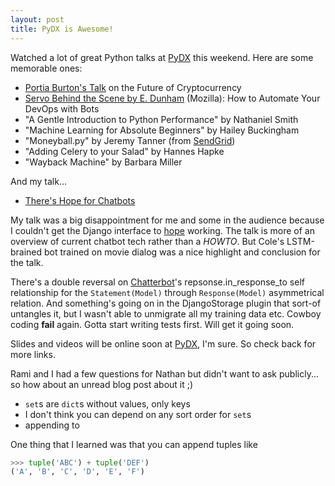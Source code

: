 ```yaml
---
layout: post
title: PyDX is Awesome!
---
```


Watched a lot of great Python talks at [PyDX](http://pydx.org) this weekend. Here are some memorable ones:

- [Portia Burton's Talk](http://lanyrd.com/2016/pydx/sfmtdw/) on the Future of Cryptocurrency
- [Servo Behind the Scene by E. Dunham](http://edunham.net/pages/talks.html) (Mozilla): How to Automate Your DevOps with Bots
- "A Gentle Introduction to Python Performance" by Nathaniel Smith
- "Machine Learning for Absolute Beginners" by Hailey Buckingham
- "Moneyball.py" by Jeremy Tanner (from [SendGrid](http://sendgrid.com/))
- "Adding Celery to your Salad" by Hannes Hapke
- "Wayback Machine" by Barbara Miller

And my talk...

- [There's Hope for Chatbots](http://totalgood.github.io/hope)

My talk was a big disappointment for me and some in the audience because I couldn't get the Django interface to [hope](http://github.com/totalgod/hope) working. The talk is more of an overview of current chatbot tech rather than a *HOWTO*. But Cole's LSTM-brained bot trained on movie dialog was a nice highlight and conclusion for the talk. 

There's a double reversal on [Chatterbot](http://github.com/gunthercox/ChatterBot)'s repsonse.in_response_to self relationship for the `Statement(Model)` through `Response(Model)` asymmetrical relation. And something's going on in the DjangoStorage plugin that sort-of untangles it, but I wasn't able to unmigrate all my training data etc. Cowboy coding **fail** again. Gotta start writing tests first. Will get it going soon.

Slides and videos will be online soon at [PyDX](http://blog.pydx.org/talk-list/), I'm sure. So check back for more links.

Rami and I had a few questions for Nathan but didn't want to ask publicly... so how about an unread blog post about it ;)

- `set`s are `dict`s without values, only keys
- I don't think you can depend on any sort order for `set`s
- appending to

One thing that I learned was that you can append tuples like

```python
>>> tuple('ABC') + tuple('DEF')
('A', 'B', 'C', 'D', 'E', 'F')
```


